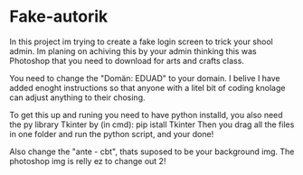 # Fake-autorik

In this project im trying to create a fake login screen to trick your shool admin.
Im planing on achiving this by your admin thinking this was Photoshop that you need to download for arts and crafts class.

You need to change the "Domän: EDUAD" to your domain.
I belive I have added enoght instructions so that anyone with a litel bit of coding knolage can adjust anything to their chosing.

To get this up and runing you need to have python installd, you also need the py library Tkinter by (in cmd): pip istall Tkinter
Then you drag all the files in one folder and run the python script, and your done!

Also change the "ante - cbt", thats suposed to be your background img.
The photoshop img is relly ez to change out 2!
